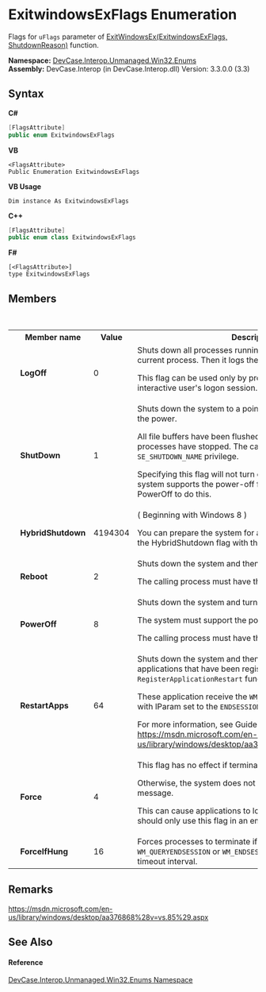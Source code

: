 # ExitwindowsExFlags Enumeration
 

Flags for `uFlags` parameter of <a href="M_DevCase_Interop_Unmanaged_Win32_NativeMethods_ExitWindowsEx">ExitWindowsEx(ExitwindowsExFlags, ShutdownReason)</a> function.

**Namespace:**&nbsp;<a href="N_DevCase_Interop_Unmanaged_Win32_Enums">DevCase.Interop.Unmanaged.Win32.Enums</a><br />**Assembly:**&nbsp;DevCase.Interop (in DevCase.Interop.dll) Version: 3.3.0.0 (3.3)

## Syntax

**C#**<br />
``` C#
[FlagsAttribute]
public enum ExitwindowsExFlags
```

**VB**<br />
``` VB
<FlagsAttribute>
Public Enumeration ExitwindowsExFlags
```

**VB Usage**<br />
``` VB Usage
Dim instance As ExitwindowsExFlags
```

**C++**<br />
``` C++
[FlagsAttribute]
public enum class ExitwindowsExFlags
```

**F#**<br />
``` F#
[<FlagsAttribute>]
type ExitwindowsExFlags
```


## Members
&nbsp;<table><tr><th></th><th>Member name</th><th>Value</th><th>Description</th></tr><tr><td /><td target="F:DevCase.Interop.Unmanaged.Win32.Enums.ExitwindowsExFlags.LogOff">**LogOff**</td><td>0</td><td>Shuts down all processes running in the logon session of the current process. Then it logs the user off. 

 This flag can be used only by processes running in an interactive user's logon session.</td></tr><tr><td /><td target="F:DevCase.Interop.Unmanaged.Win32.Enums.ExitwindowsExFlags.ShutDown">**ShutDown**</td><td>1</td><td>Shuts down the system to a point at which it is safe to turn off the power. 

 All file buffers have been flushed to disk, and all running processes have stopped. The calling process must have the `SE_SHUTDOWN_NAME` privilege. 

 Specifying this flag will not turn off the power even if the system supports the power-off feature, You must use PowerOff to do this.</td></tr><tr><td /><td target="F:DevCase.Interop.Unmanaged.Win32.Enums.ExitwindowsExFlags.HybridShutdown">**HybridShutdown**</td><td>4194304</td><td>( Beginning with Windows 8 ) 

 You can prepare the system for a faster startup by combining the HybridShutdown flag with the ShutDown flag.</td></tr><tr><td /><td target="F:DevCase.Interop.Unmanaged.Win32.Enums.ExitwindowsExFlags.Reboot">**Reboot**</td><td>2</td><td>Shuts down the system and then restarts the system. 

 The calling process must have the `SE_SHUTDOWN_NAME` privilege</td></tr><tr><td /><td target="F:DevCase.Interop.Unmanaged.Win32.Enums.ExitwindowsExFlags.PowerOff">**PowerOff**</td><td>8</td><td>Shuts down the system and turns off the power. 

 The system must support the power-off feature. 

 The calling process must have the `SE_SHUTDOWN_NAME` privilege.</td></tr><tr><td /><td target="F:DevCase.Interop.Unmanaged.Win32.Enums.ExitwindowsExFlags.RestartApps">**RestartApps**</td><td>64</td><td>Shuts down the system and then restarts it, as well as any applications that have been registered for restart using the `RegisterApplicationRestart` function. 

 These application receive the `WM_QUERYENDSESSION` message with lParam set to the `ENDSESSION_CLOSEAPP` value. 

 For more information, see Guidelines for Applications: <a href="https://msdn.microsoft.com/en-us/library/windows/desktop/aa373651%28v=vs.85%29.aspx" target="_blank">https://msdn.microsoft.com/en-us/library/windows/desktop/aa373651%28v=vs.85%29.aspx</a></td></tr><tr><td /><td target="F:DevCase.Interop.Unmanaged.Win32.Enums.ExitwindowsExFlags.Force">**Force**</td><td>4</td><td>This flag has no effect if terminal services is enabled. 

 Otherwise, the system does not send the `WM_QUERYENDSESSION` message. 

 This can cause applications to lose data. Therefore, you should only use this flag in an emergency.</td></tr><tr><td /><td target="F:DevCase.Interop.Unmanaged.Win32.Enums.ExitwindowsExFlags.ForceIfHung">**ForceIfHung**</td><td>16</td><td>Forces processes to terminate if they do not respond to the `WM_QUERYENDSESSION` or `WM_ENDSESSION` message within the timeout interval.</td></tr></table>

## Remarks
<a href="https://msdn.microsoft.com/en-us/library/windows/desktop/aa376868%28v=vs.85%29.aspx" target="_blank">https://msdn.microsoft.com/en-us/library/windows/desktop/aa376868%28v=vs.85%29.aspx</a>

## See Also


#### Reference
<a href="N_DevCase_Interop_Unmanaged_Win32_Enums">DevCase.Interop.Unmanaged.Win32.Enums Namespace</a><br />
